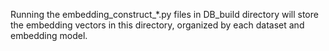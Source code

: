 Running the embedding_construct_*.py files in DB_build directory will store the embedding vectors in this directory, organized by each dataset and embedding model.
